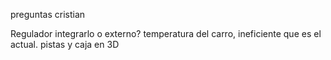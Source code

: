 preguntas cristian

Regulador integrarlo o externo? temperatura del carro, ineficiente que es el actual.
pistas y caja en 3D


